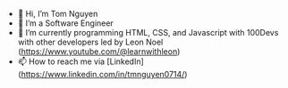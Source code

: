 - 👋 Hi, I’m Tom Nguyen
- 👀 I’m a Software Engineer
- 🌱 I’m currently programming HTML, CSS, and Javascript with 100Devs with other developers led by Leon Noel (https://www.youtube.com/@learnwithleon)
- 📫 How to reach me via [LinkedIn] (https://www.linkedin.com/in/tmnguyen0714/)

<!---
tnguyen0714/tnguyen0714 is a ✨ special ✨ repository because its `README.md` (this file) appears on your GitHub profile.
You can click the Preview link to take a look at your changes.
--->
